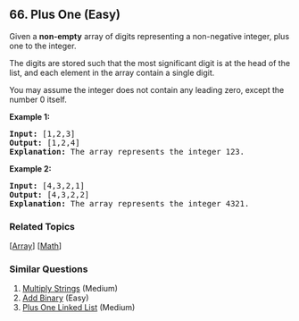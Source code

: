 <!--|This file generated by command(leetcode description); DO NOT EDIT.    |-->
<!--+----------------------------------------------------------------------+-->
<!--|@author    Openset <openset.wang@gmail.com>                           |-->
<!--|@link      https://github.com/openset                                 |-->
<!--|@home      https://github.com/openset/leetcode                        |-->
<!--+----------------------------------------------------------------------+-->

## 66. Plus One (Easy)

<p>Given a <strong>non-empty</strong> array of digits&nbsp;representing a non-negative integer, plus one to the integer.</p>

<p>The digits are stored such that the most significant digit is at the head of the list, and each element in the array contain a single digit.</p>

<p>You may assume the integer does not contain any leading zero, except the number 0 itself.</p>

<p><strong>Example 1:</strong></p>

<pre>
<strong>Input:</strong> [1,2,3]
<strong>Output:</strong> [1,2,4]
<strong>Explanation:</strong> The array represents the integer 123.
</pre>

<p><strong>Example 2:</strong></p>

<pre>
<strong>Input:</strong> [4,3,2,1]
<strong>Output:</strong> [4,3,2,2]
<strong>Explanation:</strong> The array represents the integer 4321.
</pre>


### Related Topics
[[Array](https://github.com/openset/leetcode/tree/master/tag/array/README.md)]
[[Math](https://github.com/openset/leetcode/tree/master/tag/math/README.md)]

### Similar Questions
  1. [Multiply Strings](https://github.com/openset/leetcode/tree/master/problems/multiply-strings) (Medium)
  1. [Add Binary](https://github.com/openset/leetcode/tree/master/problems/add-binary) (Easy)
  1. [Plus One Linked List](https://github.com/openset/leetcode/tree/master/problems/plus-one-linked-list) (Medium)
